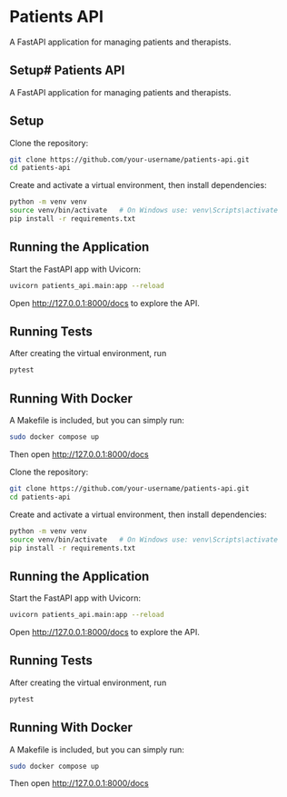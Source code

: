 # Patients API

A FastAPI application for managing patients and therapists.

## Setup# Patients API

A FastAPI application for managing patients and therapists.

## Setup

Clone the repository:

```bash
git clone https://github.com/your-username/patients-api.git  
cd patients-api
```

Create and activate a virtual environment, then install dependencies:

```bash
python -m venv venv  
source venv/bin/activate   # On Windows use: venv\Scripts\activate  
pip install -r requirements.txt
```

## Running the Application

Start the FastAPI app with Uvicorn:

```bash
uvicorn patients_api.main:app --reload
```

Open http://127.0.0.1:8000/docs to explore the API.

## Running Tests

After creating the virtual environment, run

```bash
pytest
```

## Running With Docker

A Makefile is included, but you can simply run:

```bash
sudo docker compose up
```

Then open http://127.0.0.1:8000/docs


Clone the repository:

```bash
git clone https://github.com/your-username/patients-api.git  
cd patients-api
```

Create and activate a virtual environment, then install dependencies:

```bash
python -m venv venv  
source venv/bin/activate   # On Windows use: venv\Scripts\activate  
pip install -r requirements.txt
```

## Running the Application

Start the FastAPI app with Uvicorn:

```bash
uvicorn patients_api.main:app --reload
```

Open http://127.0.0.1:8000/docs to explore the API.

## Running Tests

After creating the virtual environment, run

```bash
pytest
```

## Running With Docker

A Makefile is included, but you can simply run:

```bash
sudo docker compose up
```

Then open http://127.0.0.1:8000/docs
